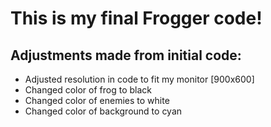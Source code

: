 # This is my final Frogger code!
## Adjustments made from initial code:
* Adjusted resolution in code to fit my monitor [900x600]
* Changed color of frog to black
* Changed color of enemies to white
* Changed color of background to cyan
